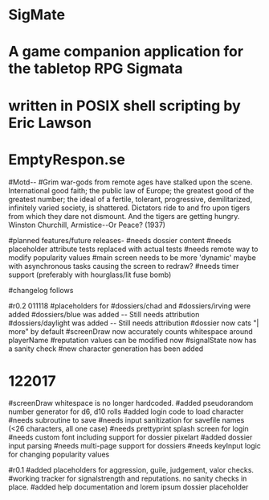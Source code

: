# SigMate
# A game companion application for the tabletop RPG Sigmata
# written in POSIX shell scripting by Eric Lawson
# EmptyRespon.se

#Motd--
#Grim war-gods from remote ages have stalked upon the scene. International good faith; the public law of Europe; the greatest good of the greatest number; the ideal of a fertile, tolerant, progressive, demilitarized, infinitely varied society, is shattered. Dictators ride to and fro upon tigers from which they dare not dismount. And the tigers are getting hungry. 	Winston Churchill, Armistice--Or Peace? (1937)


#planned features/future releases-
#needs dossier content
#needs placeholder attribute tests replaced with actual tests
#needs remote way to modify popularity values
#main screen needs to be more 'dynamic' maybe with asynchronous tasks causing the screen to redraw?
#needs timer support (preferably with hourglass/lit fuse bomb)

#changelog follows

#r0.2 011118
#placeholders for #dossiers/chad and #dossiers/irving were added
#dossiers/blue was added -- Still needs attribution
#dossiers/daylight was added -- Still needs attribution
#dossier now cats "| more" by default
#screenDraw now accurately counts whitespace around playerName
#reputation values can be modified now
#signalState now has a sanity check
#new character generation has been added
#     122017
#screenDraw whitespace is no longer hardcoded.
#added pseudorandom number generator for d6, d10 rolls
#added login code to load character
#needs subroutine to save
#needs input sanitization for savefile names (<26 characters, all one case)
#needs prettyprint splash screen for login
#needs custom font including support for dossier pixelart
#added dossier input parsing
#needs multi-page support for dossiers
#needs keyInput logic for changing popularity values

#r0.1
#added placeholders for aggression, guile, judgement, valor checks.
#working tracker for signalstrength and reputations. no sanity checks in place.
#added help documentation and lorem ipsum dossier placeholder
